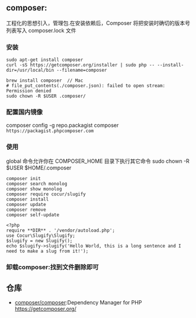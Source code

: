## composer:

工程化的思想引入，管理包.在安装依赖后，Composer 将把安装时确切的版本号列表写入 composer.lock 文件

### 安装

```
sudo apt-get install composer
curl -sS https://getcomposer.org/installer | sudo php -- --install-dir=/usr/local/bin --filename=composer

brew install composer  // Mac
# file_put_contents(./composer.json): failed to open stream: Permission denied
sudo chown -R $USER .composer/
```

### 配置国内镜像

composer config -g repo.packagist composer `https://packagist.phpcomposer.com`

### 使用

global 命令允许你在 COMPOSER_HOME 目录下执行其它命令 sudo chown -R $USER $HOME/.composer

```
composer init
composer search monolog
compsoer show monolog
composer require cocur/slugify
composer install
composer update
composer remove
composer self-update
```

```
<?php
require **DIR** . '/vendor/autoload.php';
use Cocur\Slugify\Slugify;
$slugify = new Slugify();
echo $slugify->slugify('Hello World, this is a long sentence and I need to make a slug from it!');
```

### 卸载composer:找到文件删除即可

## 仓库

* [composer/composer](https://github.com/composer/composer):Dependency Manager for PHP https://getcomposer.org/